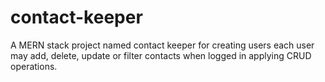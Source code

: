 # contact-keeper
A MERN stack project named contact keeper
for creating users each user may add, delete, update or filter contacts when logged in applying CRUD operations.
